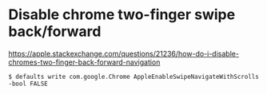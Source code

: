 # Disable chrome two-finger swipe back/forward

https://apple.stackexchange.com/questions/21236/how-do-i-disable-chromes-two-finger-back-forward-navigation

```
$ defaults write com.google.Chrome AppleEnableSwipeNavigateWithScrolls -bool FALSE
```
